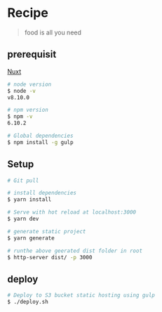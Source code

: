 # Recipe

> food is all you need

## prerequisit
[Nuxt](https://nuxtjs.org/faq/deployment-aws-s3-cloudfront/)

```bash
# node version
$ node -v 
v8.10.0

# npm version
$ npm -v 
6.10.2

# Global dependencies
$ npm install -g gulp

```

## Setup

``` bash
# Git pull

# install dependencies
$ yarn install

# Serve with hot reload at localhost:3000
$ yarn dev

# generate static project
$ yarn generate

# runthe above geerated dist folder in root
$ http-server dist/ -p 3000
```
## deploy
```bash
# Deploy to S3 bucket static hosting using gulp 
$ ./deploy.sh
```
